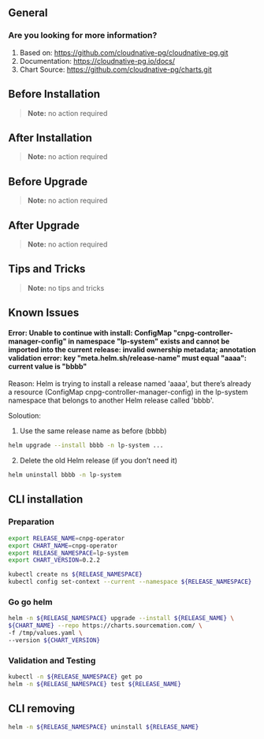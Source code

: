 ## General

### Are you looking for more information?

1. Based on: https://github.com/cloudnative-pg/cloudnative-pg.git
2. Documentation: https://cloudnative-pg.io/docs/
3. Chart Source: https://github.com/cloudnative-pg/charts.git


## Before Installation

> **Note:**
> no action required

## After Installation

> **Note:**
> no action required

## Before Upgrade

> **Note:**
> no action required

## After Upgrade

> **Note:**
> no action required

## Tips and Tricks

> **Note:**
> no tips and tricks

## Known Issues
#### Error: Unable to continue with install: ConfigMap "cnpg-controller-manager-config" in namespace "lp-system" exists and cannot be imported into the current release: invalid ownership metadata; annotation validation error: key "meta.helm.sh/release-name" must equal "aaaa": current value is "bbbb"

Reason: Helm is trying to install a release named 'aaaa', but there’s already a resource (ConfigMap cnpg-controller-manager-config) in the lp-system namespace that belongs to another Helm release called 'bbbb'.

Soloution:

1. Use the same release name as before (bbbb)

```bash
helm upgrade --install bbbb -n lp-system ...
```

2. Delete the old Helm release (if you don’t need it)

```bash
helm uninstall bbbb -n lp-system
```

## CLI installation

### Preparation

```bash
export RELEASE_NAME=cnpg-operator
export CHART_NAME=cnpg-operator
export RELEASE_NAMESPACE=lp-system
export CHART_VERSION=0.2.2

kubectl create ns ${RELEASE_NAMESPACE}
kubectl config set-context --current --namespace ${RELEASE_NAMESPACE}
```

### Go go helm

``` bash
helm -n ${RELEASE_NAMESPACE} upgrade --install ${RELEASE_NAME} \
${CHART_NAME} --repo https://charts.sourcemation.com/ \
-f /tmp/values.yaml \
--version ${CHART_VERSION}
```

### Validation and Testing

```bash
kubectl -n ${RELEASE_NAMESPACE} get po
helm -n ${RELEASE_NAMESPACE} test ${RELEASE_NAME}
```

## CLI removing

```bash
helm -n ${RELEASE_NAMESPACE} uninstall ${RELEASE_NAME}
```
